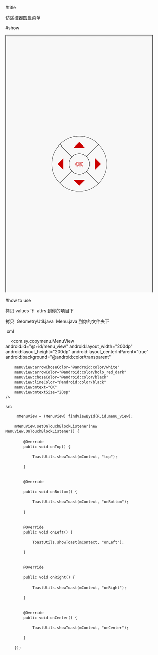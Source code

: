 #title  

 仿遥控器圆盘菜单  
 
 #show  
 
![](https://github.com/caixingcun/CopyMenu/blob/master/copymenu.gif)    


#how to use  

 拷贝 values 下  attrs 到你的项目下  
 
 拷贝  GeometryUtil.java  Menu.java 到你的文件夹下
 
  xml   
  
     <com.sy.copymenu.MenuView  
        android:id="@+id/menu_view"
        android:layout_width="200dp"
        android:layout_height="200dp"
        android:layout_centerInParent="true"
        android:background="@android:color/transparent"

        menuview:arrowChoseColor="@android:color/white"
        menuview:arrowColor="@android:color/holo_red_dark"
        menuview:choseColor="@android:color/black"
        menuview:lineColor="@android:color/black"
        menuview:mtext="OK"
        menuview:mtextSize="20sp"
    />

 src  
 
         mMenuView = (MenuView) findViewById(R.id.menu_view);  
         
        mMenuView.setOnTouchBlockListener(new MenuView.OnTouchBlockListener() {  
        
            @Override
            public void onTop() {  
            
                ToastUtils.showToast(mContext, "top");  
                
            }  
            

            @Override  
            
            public void onBottom() {  
            
                ToastUtils.showToast(mContext, "onBottom");  
                
            }  
            

            @Override
            public void onLeft() {  
            
                ToastUtils.showToast(mContext, "onLeft");  
                
            }  
            
 
            @Override  
            
            public void onRight() {  
            
                ToastUtils.showToast(mContext, "onRight");  
                
            }  
            

            @Override
            public void onCenter() {  
            
                ToastUtils.showToast(mContext, "onCenter");  
                
            }  
            
        });  
        
 














